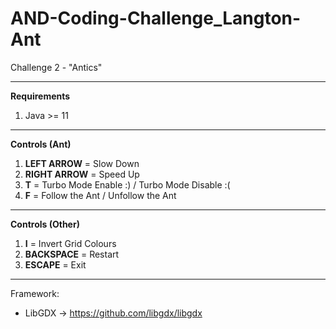 # AND-Coding-Challenge_Langton-Ant
Challenge 2 - "Antics"

---

<b>Requirements</b>

1. Java >= 11

---

<b>Controls (Ant)</b>

1. <b>LEFT ARROW</b> = Slow Down
2. <b>RIGHT ARROW</b> = Speed Up
3. <b>T</b> = Turbo Mode Enable :) / Turbo Mode Disable :(
4. <b>F</b> = Follow the Ant / Unfollow the Ant

---

<b>Controls (Other)</b>

1. <b>I</b> = Invert Grid Colours
2. <b>BACKSPACE</b> = Restart
3. <b>ESCAPE</b> = Exit

---

Framework: 
  - LibGDX -> https://github.com/libgdx/libgdx

